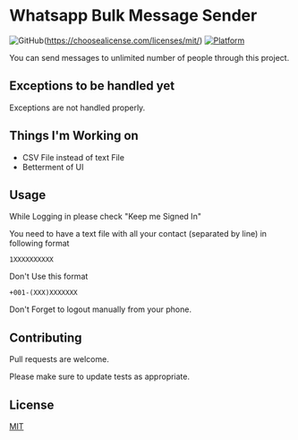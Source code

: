 # Whatsapp Bulk Message Sender
![GitHub](https://img.shields.io/github/license/nikhilmuz/WhatsApp-Bulk-Sender.svg)(https://choosealicense.com/licenses/mit/)
[![Platform](https://img.shields.io/badge/platform-Windows%7CChrome-yellow.svg)](https://www.microsoft.com/en-us/windows)

You can send messages to unlimited number of people through this project.

## Exceptions to be handled yet

Exceptions are not handled properly. 

## Things I'm Working on

 - CSV File instead of text File
 - Betterment of UI

## Usage
While Logging in please check "Keep me Signed In"

You need to have a text file with all your contact (separated by line) in following format
```
1XXXXXXXXXX
```
Don't Use this format

```
+001-(XXX)XXXXXXX
```
Don't Forget to logout manually from your phone.
## Contributing
Pull requests are welcome. 

Please make sure to update tests as appropriate.

## License
[MIT](https://choosealicense.com/licenses/mit/)
